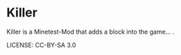 Killer
======

Killer is a Minetest-Mod that adds a block into the game... .

LICENSE: CC-BY-SA 3.0
